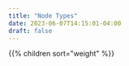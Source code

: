 ```yaml
---
title: "Node Types"
date: 2023-06-07T14:15:01-04:00
draft: false
---
```


{{% children sort="weight" %}}
